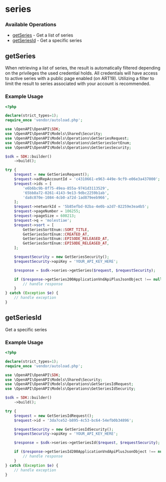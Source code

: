 # series

### Available Operations

* [getSeries](#getseries) - Get a list of series
* [getSeriesId](#getseriesid) - Get a specific series

## getSeries

When retrieving a list of series, the result is automatically filtered depending on the
privileges the used credential holds. All credentials will have access to active series
with a public page enabled (on ART19). Utilizing a filter to limit the result to series
associated with your account is recommended.


### Example Usage

```php
<?php

declare(strict_types=1);
require_once 'vendor/autoload.php';

use \OpenAPI\OpenAPI\SDK;
use \OpenAPI\OpenAPI\Models\Shared\Security;
use \OpenAPI\OpenAPI\Models\Operations\GetSeriesRequest;
use \OpenAPI\OpenAPI\Models\Operations\GetSeriesSortEnum;
use \OpenAPI\OpenAPI\Models\Operations\GetSeriesSecurity;

$sdk = SDK::builder()
    ->build();

try {
    $request = new GetSeriesRequest();
    $request->adRepAccountId = 'c4310661-e963-449e-9cf9-e06e3a437000';
    $request->ids = [
        'e6b6bc9b-8f75-49ea-855a-9741d3113529',
        '65bb8a72-0261-4143-9e13-9dbc2259b1ab',
        'da8c070e-1084-4cb0-a72d-1ad879eeb966',
    ];
    $request->networkId = '5b85efbd-02ba-4e0b-a2d7-82259e3ea4b5';
    $request->pageNumber = 106255;
    $request->pageSize = 600213;
    $request->q = 'molestiae';
    $request->sort = [
        GetSeriesSortEnum::SORT_TITLE,
        GetSeriesSortEnum::CREATED_AT,
        GetSeriesSortEnum::EPISODE_RELEASED_AT,
        GetSeriesSortEnum::EPISODE_RELEASED_AT,
    ];

    $requestSecurity = new GetSeriesSecurity();
    $requestSecurity->apiKey = 'YOUR_API_KEY_HERE';

    $response = $sdk->series->getSeries($request, $requestSecurity);

    if ($response->getSeries200ApplicationVndApiPlusJsonObject !== null) {
        // handle response
    }
} catch (Exception $e) {
    // handle exception
}
```

## getSeriesId

Get a specific series

### Example Usage

```php
<?php

declare(strict_types=1);
require_once 'vendor/autoload.php';

use \OpenAPI\OpenAPI\SDK;
use \OpenAPI\OpenAPI\Models\Shared\Security;
use \OpenAPI\OpenAPI\Models\Operations\GetSeriesIdRequest;
use \OpenAPI\OpenAPI\Models\Operations\GetSeriesIdSecurity;

$sdk = SDK::builder()
    ->build();

try {
    $request = new GetSeriesIdRequest();
    $request->id = '3da7ce52-b895-4c53-bc64-54efb0b34896';

    $requestSecurity = new GetSeriesIdSecurity();
    $requestSecurity->apiKey = 'YOUR_API_KEY_HERE';

    $response = $sdk->series->getSeriesId($request, $requestSecurity);

    if ($response->getSeriesId200ApplicationVndApiPlusJsonObject !== null) {
        // handle response
    }
} catch (Exception $e) {
    // handle exception
}
```
